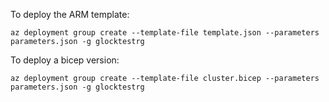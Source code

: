 To deploy the ARM template:

    az deployment group create --template-file template.json --parameters parameters.json -g glocktestrg

To deploy a bicep version:

    az deployment group create --template-file cluster.bicep --parameters parameters.json -g glocktestrg 
